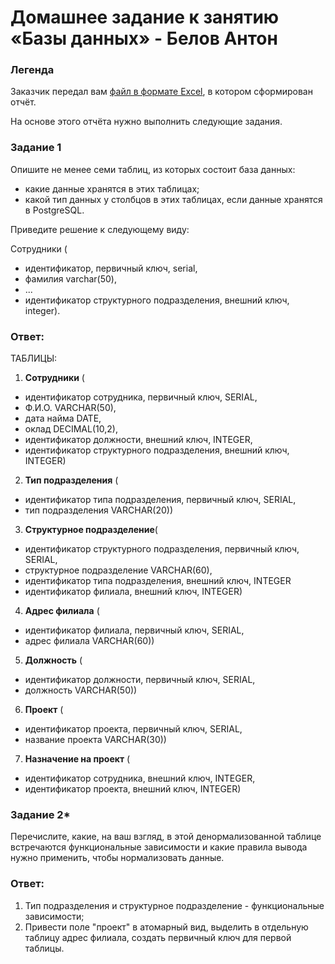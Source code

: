 # Домашнее задание к занятию «Базы данных» - Белов Антон

### Легенда

Заказчик передал вам [файл в формате Excel](https://github.com/netology-code/sdb-homeworks/blob/main/resources/hw-12-1.xlsx), в котором сформирован отчёт. 

На основе этого отчёта нужно выполнить следующие задания.

### Задание 1

Опишите не менее семи таблиц, из которых состоит база данных:

- какие данные хранятся в этих таблицах;
- какой тип данных у столбцов в этих таблицах, если данные хранятся в PostgreSQL.

Приведите решение к следующему виду:

Сотрудники (

- идентификатор, первичный ключ, serial,
- фамилия varchar(50),
- ...
- идентификатор структурного подразделения, внешний ключ, integer).

### Ответ:

ТАБЛИЦЫ:

1. **Сотрудники** (
 - идентификатор сотрудника, первичный ключ, SERIAL,
 - Ф.И.О. VARCHAR(50),
 - дата найма DATE,
 - оклад DECIMAL(10,2),
 - идентификатор должности, внешний ключ, INTEGER,
 - идентификатор структурного подразделения, внешний ключ, INTEGER)

2. **Тип подразделения** (
 - идентификатор типа подразделения, первичный ключ, SERIAL,
 - тип подразделения VARCHAR(20))

3. **Структурное подразделение**( 
 - идентификатор структурного подразделения, первичный ключ, SERIAL,
 - структурное подразделение VARCHAR(60),
 - идентификатор типа подразделения, внешний ключ, INTEGER
 - идентификатор филиала, внешний ключ, INTEGER)

4. **Адрес филиала** (
 - идентификатор филиала, первичный ключ, SERIAL,
 - адрес филиала VARCHAR(60))

5. **Должность** (
 - идентификатор должности, первичный ключ, SERIAL,
 - должность VARCHAR(50))

6. **Проект** (
 - идентификатор проекта, первичный ключ, SERIAL,
 - название проекта VARCHAR(30))

7. **Назначение на проект** (
 - идентификатор сотрудника, внешний ключ, INTEGER,
 - идентификатор проекта, внешний ключ, INTEGER)



### Задание 2*

Перечислите, какие, на ваш взгляд, в этой денормализованной таблице встречаются функциональные зависимости и какие правила вывода нужно применить, чтобы нормализовать данные.

### Ответ:

1. Тип подразделения и структурное подразделение - функциональные зависимости;
2. Привести поле "проект" в атомарный вид, выделить в отдельную таблицу адрес филиала, создать первичный ключ для первой таблицы.

